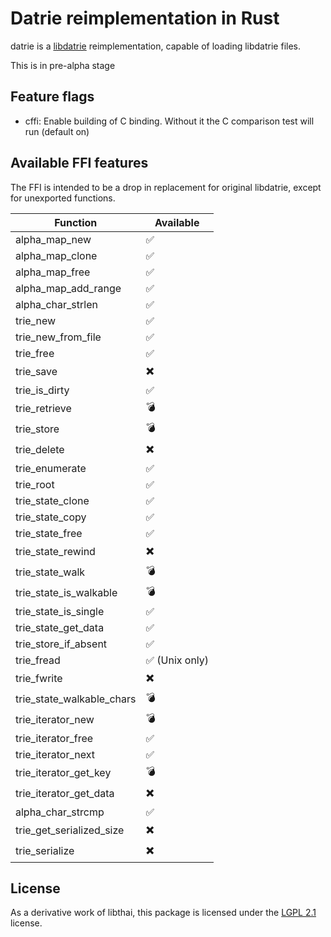 # Datrie reimplementation in Rust

datrie is a [libdatrie](https://linux.thai.net/~thep/datrie/datrie.html) reimplementation, capable of loading libdatrie files.

This is in pre-alpha stage

## Feature flags

* cffi: Enable building of C binding. Without it the C comparison test will run (default on)

## Available FFI features

The FFI is intended to be a drop in replacement for original libdatrie, except for unexported functions.

| Function                  | Available       |
|---------------------------|-----------------|
| alpha_map_new             | ✅️              |
| alpha_map_clone           | ✅️              |
| alpha_map_free            | ✅️              |
| alpha_map_add_range       | ✅️              |
| alpha_char_strlen         | ✅️              |
| trie_new                  | ✅️              |
| trie_new_from_file        | ✅️              |
| trie_free                 | ✅️              |
| trie_save                 | ✖️              |
| trie_is_dirty             | ✅️              |
| trie_retrieve             | 💣️             |
| trie_store                | 💣️             |
| trie_delete               | ✖️              |
| trie_enumerate            | ✅️              |
| trie_root                 | ✅️              |
| trie_state_clone          | ✅️              |
| trie_state_copy           | ✅️              |
| trie_state_free           | ✅️              |
| trie_state_rewind         | ✖️              |
| trie_state_walk           | 💣️             |
| trie_state_is_walkable    | 💣️             |
| trie_state_is_single      | ✅️              |
| trie_state_get_data       | ✅️              |
| trie_store_if_absent      | ✅️              |
| trie_fread                | ✅️ (Unix only) |
| trie_fwrite               | ✖️              |
| trie_state_walkable_chars | 💣️             |
| trie_iterator_new         | 💣️             |
| trie_iterator_free        | ✅️              |
| trie_iterator_next        | ✅️              |
| trie_iterator_get_key     | 💣️             |
| trie_iterator_get_data    | ✖️              |
| alpha_char_strcmp         | ✅️              |
| trie_get_serialized_size  | ✖️              |
| trie_serialize            | ✖️              |

## License
As a derivative work of libthai, this package is licensed under the [LGPL 2.1](LICENSE) license.
